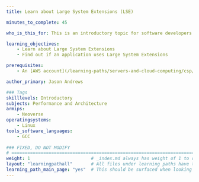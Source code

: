 ```yaml
---
title: Learn about Large System Extensions (LSE)

minutes_to_complete: 45

who_is_this_for: This is an introductory topic for software developers who want to learn about Large System Extensions and use them in an application.

learning_objectives:
    - Learn about Large System Extensions
    - Find out if an application uses Large System Extensions

prerequisites:
    - An [AWS account](/learning-paths/servers-and-cloud-computing/csp/aws/) to access different AWS Graviton instance types. Other Arm Linux machines can be substituted as needed.

author_primary: Jason Andrews

### Tags
skilllevels: Introductory
subjects: Performance and Architecture
armips:
    - Neoverse 
operatingsystems:
    - Linux 
tools_software_languages:
    - GCC
    
### FIXED, DO NOT MODIFY
# ================================================================================
weight: 1                       # _index.md always has weight of 1 to order correctly
layout: "learningpathall"       # All files under learning paths have this same wrapper
learning_path_main_page: "yes"  # This should be surfaced when looking for related content. Only set for _index.md of learning path content.
---
```

